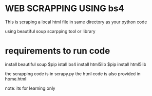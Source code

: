 WEB SCRAPPING USING bs4
=========================

This is scraping a local html file in same directory as your python code

using beautiful soup scarpping tool or library

requirements to run code
===========================
install beautiful soup $pip istall bs4
install html5lib $pip install html5lib

the scrapping code is in scrapy.py
the html code is also provided in home.html

note: its for learning only